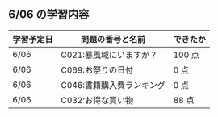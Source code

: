 ## 6/06 の学習内容

| 学習予定日 | 問題の番号と名前          | できたか |
| ---------- | ------------------------- | -------- |
| 6/06       | C021:暴風域にいますか？   | 100 点   |
| 6/06       | C069:お祭りの日付         | 0 点     |
| 6/06       | C046:書籍購入費ランキング | 0 点     |
| 6/06       | C032:お得な買い物         | 88 点    |
